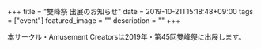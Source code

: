 +++
title =  "雙峰祭 出展のお知らせ"
date = 2019-10-21T15:18:48+09:00
tags = ["event"]
featured_image = ""
description = ""
+++

本サークル・Amusement Creatorsは2019年・第45回雙峰祭に出展します。